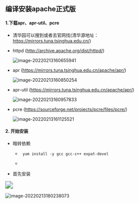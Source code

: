 ## 编译安装apache正式版

#### 1.下载apr、apr-util、pcre

+ 清华园可以搜到或者去官网找(清华源地址：https://mirrors.tuna.tsinghua.edu.cn/)

+ httpd (http://archive.apache.org/dist/httpd/)

   ![image-20220213160655941](http://xwyhhhh1.test.upcdn.net/image-20220213160655941.png)

+ apr (https://mirrors.tuna.tsinghua.edu.cn/apache/apr/)

   ![image-20220213160850254](http://xwyhhhh1.test.upcdn.net/image-20220213160850254.png)

+ apr-util (https://mirrors.tuna.tsinghua.edu.cn/apache/apr/)

   ![image-20220213160957833](http://xwyhhhh1.test.upcdn.net/image-20220213160957833.png)

+ pcre (https://sourceforge.net/projects/pcre/files/pcre/)

   ![image-20220213161125521](http://xwyhhhh1.test.upcdn.net/image-20220213161125521.png)

#### 2. 开始安装

+ 暗转依赖

   + ```shell
      yum install -y gcc gcc-c++ expat-devel
      ```

   + 

+ 首先安装

<img src="http://xwyhhhh1.test.upcdn.net/image-20220213155956154.png" style="zoom:150%;" />

![image-20220213180238073](http://xwyhhhh1.test.upcdn.net/image-20220213180238073.png)